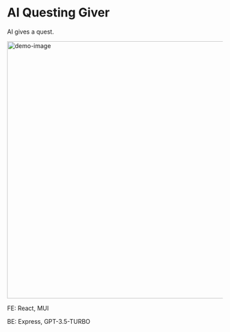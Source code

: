 # AI Questing Giver
AI gives a quest.


<img src="https://github.com/lmlassiter/metafarce/blob/main/Quest_Giver_Demo.png" alt="demo-image" width="600">

FE: React, MUI

BE: Express, GPT-3.5-TURBO
